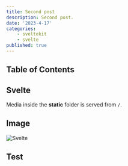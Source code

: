 ```yaml
---
title: Second post
description: Second post.
date: '2023-4-17'
categories:
    - sveltekit
    - svelte
published: true
---
```


## Table of Contents

## Svelte

Media inside the **static**  folder is served from `/`.

## Image

![Svelte](/favicon.png)

## Test

